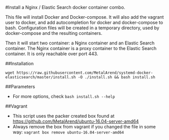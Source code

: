 #Install a Nginx / Elastic Search docker container combo.

This file will install Docker and Docker-compose. It will also add the vagrant user to docker, and
add autocompletion for docker and docker-compose to bash. Configuration files will be created in a
temporary directory, used by docker-compose and the resulting containers.

Then it will start two container: a Nginx container and an Elastic Search container. The Nginx
container is a proxy container to the Elastic Search container. It is only reachable over port 443.

##Installation

```
wget https://raw.githubusercontent.com/MetalArend/systemd-docker-elasticsearch/master/install.sh -O ./install.sh && bash install.sh
```

##Parameters

- For more options, check ```bash install.sh --help```

##Vagrant

- This script uses the packer created box found at https://github.com/MetalArend/ubuntu-16.04-server-amd64
- Always remove the box from vagrant if you changed the file in some way: ```vagrant box remove ubuntu-16.04-server-amd64```

